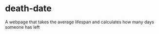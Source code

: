 # death-date
A webpage that takes the average lifespan and calculates how many days someone has left
